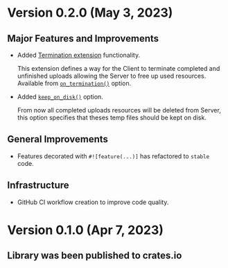 # Version 0.2.0 (May 3, 2023)

## Major Features and Improvements

* Added [Termination extension](https://tus.io/protocols/resumable-upload.html#termination) functionality.

    This extension defines a way for the Client to terminate completed and unfinished uploads allowing the Server to free up used resources.
    Available from [`on_termination()`](https://docs.rs/meteoritus/0.2.0/meteoritus/struct.Meteoritus.html#method.on_termination) option.

* Added [`keep_on_disk()`](https://docs.rs/meteoritus/0.2.0/meteoritus/struct.Meteoritus.html#method.keep_on_disk) option.

    From now all completed uploads resources will be deleted from Server, this option specifies that theses temp files should be kept on disk.

## General Improvements

  * Features decorated with `#![feature(...)]` has refactored to `stable` code.

## Infrastructure
  * GitHub CI workflow creation to improve code quality.

# Version 0.1.0 (Apr 7, 2023)

## Library was been published to crates.io
